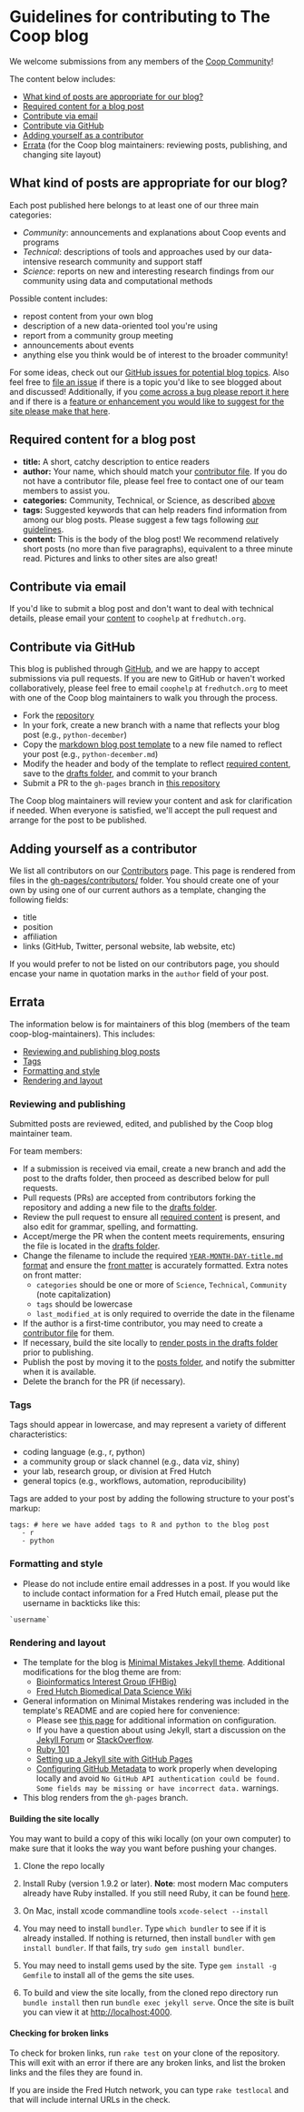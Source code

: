 # Guidelines for contributing to The Coop blog

We welcome submissions from any members of the [Coop Community](https://research.fhcrc.org/coop/en.html)!

The content below includes:
- [What kind of posts are appropriate for our blog?](#what-kind-of-posts-are-appropriate-for-our-blog)
- [Required content for a blog post](#required-content-for-a-blog-post)
- [Contribute via email](#contribute-via-email)
- [Contribute via GitHub](#contribute-via-github)
- [Adding yourself as a contributor](#adding-yourself-as-a-contributor)
- [Errata](#errata) (for the Coop blog maintainers: reviewing posts, publishing, and changing site layout)

## What kind of posts are appropriate for our blog?

Each post published here belongs to at least one of our three main categories:
 - *Community*: announcements and explanations about Coop events and programs
 - *Technical*: descriptions of tools and approaches used by our data-intensive research community and support staff
 - *Science*: reports on new and interesting research findings from our community using data and computational methods

Possible content includes:
- repost content from your own blog
- description of a new data-oriented tool you're using
- report from a community group meeting
- announcements about events
- anything else you think would be of interest to the broader community!

For some ideas, check out our [GitHub issues for potential blog topics](https://github.com/fredhutch/coop/issues?q=is%3Aissue+is%3Aopen+label%3Apost). Also feel free to [file an issue](https://github.com/FredHutch/coop/issues/new?assignees=&labels=post&template=blog-post-idea.md&title=) if there is a topic you'd like to see blogged about and discussed! Additionally, if you [come across a bug please report it here](https://github.com/FredHutch/coop/issues/new?assignees=&labels=&template=bug-report.md&title=) and if there is a [feature or enhancement you would like to suggest for the site please make that here](https://github.com/FredHutch/coop/issues/new?assignees=&labels=infrastructure&template=feature-or-enhancement-request.md&title=).

## Required content for a blog post

- **title:** A short, catchy description to entice readers
- **author:** Your name, which should match your [contributor file](#adding-yourself-as-a-contributor). If you do not have a contributor file, please feel free to contact one of our team members to assist you.
- **categories:** Community, Technical, or Science, as described [above](#what-kind-of-posts-are-appropriate-for-our-blog)
- **tags:** Suggested keywords that can help readers find information from among our blog posts. Please suggest a few tags following [our guidelines](#tags).
- **content:** This is the body of the blog post! We recommend relatively short posts (no more than five paragraphs), equivalent to a three minute read. Pictures and links to other sites are also great!

## Contribute via email

If you'd like to submit a blog post and don't want to deal with technical details, please email your [content](#required-content-for-a-blog-post) to `coophelp` at `fredhutch.org`.

## Contribute via GitHub

This blog is published through [GitHub](https://github.com), and we are happy to accept submissions via pull requests. If you are new to GitHub or haven't worked collaboratively, please feel free to email `coophelp` at `fredhutch.org` to meet with one of the Coop blog maintainers to walk you through the process.

- Fork the [repository](https://github.com/FredHutch/coop)
- In your fork, create a new branch with a name that reflects your blog post (e.g., `python-december`)
- Copy the [markdown blog post template](/drafts/TEMPLATE-post-title.md) to a new file named to reflect your post (e.g., `python-december.md`)
- Modify the header and body of the template to reflect [required content](#required-content-for-a-blog-post), save to the [drafts folder](https://github.com/FredHutch/coop/tree/gh-pages/_drafts), and commit to your branch
- Submit a PR to the `gh-pages` branch in [this repository](https://github.com/FredHutch/coop)

The Coop blog maintainers will review your content and ask for clarification if needed. When everyone is satisfied, we'll accept the pull request and arrange for the post to be published.

## Adding yourself as a contributor

We list all contributors on our [Contributors](https://fredhutch.github.io/coop/contributors/) page. This page is rendered from files in the [gh-pages/contributors/](https://github.com/FredHutch/coop/tree/gh-pages/_contributors) folder. You should create one of your own by using one of our current authors as a template, changing the following fields:
- title
- position
- affiliation
- links (GitHub, Twitter, personal website, lab website, etc)

If you would prefer to not be listed on our contributors page, you should encase your name in quotation marks in the `author` field of your post.

## Errata

The information below is for maintainers of this blog (members of the team coop-blog-maintainers). This includes:
- [Reviewing and publishing blog posts](#reviewing-and-publishing)
- [Tags](#tags)
- [Formatting and style](#formatting-and-style)
- [Rendering and layout](#rendering-and-layout)

### Reviewing and publishing

Submitted posts are reviewed, edited, and published by the Coop blog maintainer team.

For team members:

- If a submission is received via email, create a new branch and add the post to the drafts folder, then proceed as described below for pull requests.
- Pull requests (PRs) are accepted from contributors forking the repository and adding a new file to the [drafts folder](/drafts/).
- Review the pull request to ensure all [required content](#required-content-for-a-blog-post) is present, and also edit for grammar, spelling, and formatting.
- Accept/merge the PR when the content meets requirements, ensuring the file is located in the [drafts folder](/drafts/).
- Change the filename to include the required [`YEAR-MONTH-DAY-title.md` format](https://mmistakes.github.io/minimal-mistakes/docs/posts/) and ensure the [front matter](https://jekyllrb.com/docs/front-matter/) is accurately formatted. Extra notes on front matter:
  - `categories` should be one or more of `Science`, `Technical`, `Community` (note capitalization)
  - `tags` should be lowercase
  - `last_modified_at` is only required to override the date in the filename
- If the author is a first-time contributor, you may need to create a [contributor file](#adding-yourself-as-a-contributor) for them.
- If necessary, build the site locally to [render posts in the drafts folder](https://jekyllrb.com/docs/posts/#drafts) prior to publishing.
- Publish the post by moving it to the [posts folder](/posts/), and notify the submitter when it is available.
- Delete the branch for the PR (if necessary).

### Tags

Tags should appear in lowercase, and may represent a variety of different characteristics:
- coding language (e.g., r, python)
- a community group or slack channel (e.g., data viz, shiny)
- your lab, research group, or division at Fred Hutch
- general topics (e.g., workflows, automation, reproducibility)

Tags are added to your post by adding the following structure to your post's markup:
```
tags: # here we have added tags to R and python to the blog post
   - r
   - python
 ```

### Formatting and style

- Please do not include entire email addresses in a post. If you would like to include contact information for a Fred Hutch email, please put the username in backticks like this:

```
`username`
```

### Rendering and layout

- The template for the blog is [Minimal Mistakes Jekyll theme](https://github.com/mmistakes/minimal-mistakes). Additional modifications for the blog theme are from:
  - [Bioinformatics Interest Group (FHBig)](https://fredhutch.github.io/FHBig/)
  - [Fred Hutch Biomedical Data Science Wiki](https://sciwiki.fredhutch.org)
- General information on Minimal Mistakes rendering was included in the template's README and are copied here for convenience:
  - Please see [this page](https://mmistakes.github.io/minimal-mistakes/docs/configuration/) for additional information on configuration.
  - If you have a question about using Jekyll, start a discussion on the [Jekyll Forum](https://talk.jekyllrb.com/) or [StackOverflow](https://stackoverflow.com/questions/tagged/jekyll).
  - [Ruby 101](https://jekyllrb.com/docs/ruby-101/)
  - [Setting up a Jekyll site with GitHub Pages](https://jekyllrb.com/docs/github-pages/)
  - [Configuring GitHub Metadata](https://github.com/jekyll/github-metadata/blob/master/docs/configuration.md#configuration) to work properly when developing locally and avoid `No GitHub API authentication could be found. Some fields may be missing or have incorrect data.` warnings.
- This blog renders from the `gh-pages` branch.

#### Building the site locally

You may want to build a copy of this wiki locally (on your own computer) to make sure that it looks the way you want before pushing your changes.

1. Clone the repo locally
1. Install Ruby (version 1.9.2 or later).
**Note**: most modern Mac computers already have Ruby installed. If you still need Ruby,
it can be found [here](https://www.ruby-lang.org/en/downloads/).
1. On Mac, install xcode commandline tools `xcode-select --install`

1. You may need to install `bundler`. Type
   `which bundler` to see if it is already
   installed. If nothing is returned, then
   install `bundler` with `gem install bundler`.
   If that fails, try `sudo gem install bundler`.
   
1. You may need to install gems used by the site.
   Type `gem install -g Gemfile` to install all of the gems the site uses.

1. To build and view the site locally, from the cloned repo directory run
   `bundle install` then run `bundle exec jekyll serve`. Once the
   site is built you can view it at
   [http://localhost:4000](http://localhost:4000).

#### Checking for broken links

To check for broken links, run `rake test` on your clone of the repository. This will exit with an error if there are any broken links, and list the broken links and the files they are found in.

If you are inside the Fred Hutch network, you can type `rake testlocal` and that will include internal URLs in the check.
